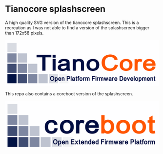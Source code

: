# Tianocore splashscreen

A high quality SVG version of the tianocore splashscreen. This is a recreation as I was not able to find a version of the splashscreen bigger than 172x58 pixels.

![Tianocore splashscreen](tianocore.svg)

This repo also contains a coreboot version of the splashscreen.

![coreboot splashscreen](coreboot.svg)
